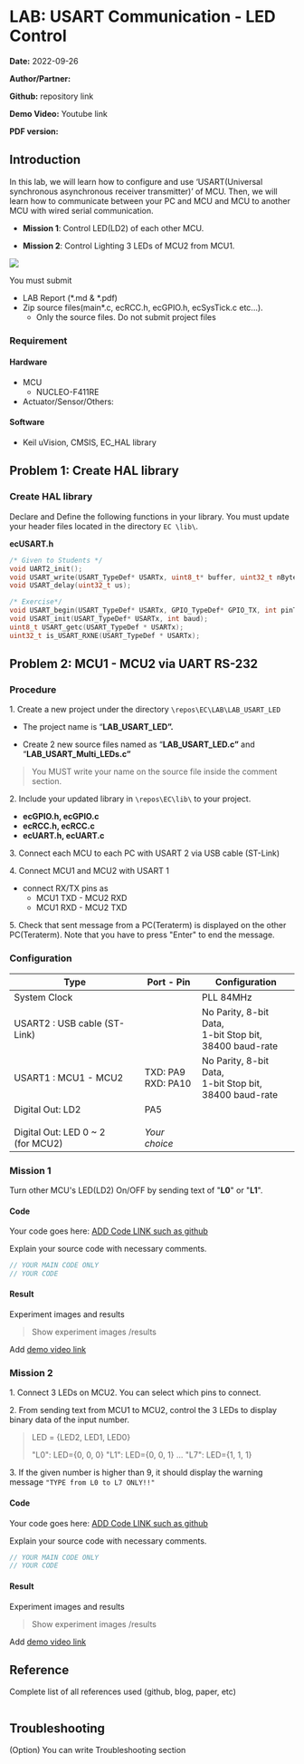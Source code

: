 # LAB: **USART Communication - LED Control**



**Date:** 2022-09-26

**Author/Partner:**

**Github:** repository link

**Demo Video:** Youtube link

**PDF version:**&#x20;



## Introduction

In this lab, we will learn how to configure and use ‘USART(Universal synchronous asynchronous receiver transmitter)’ of MCU. Then, we will learn how to communicate between your PC and MCU and MCU to another MCU with wired serial communication. 

- **Mission 1**: Control LED(LD2) of each other MCU.

- **Mission 2**: Control Lighting 3 LEDs of MCU2 from MCU1.

![](https://user-images.githubusercontent.com/91526930/199908079-a7a06848-2246-43af-a973-03b50a77d8ea.png)

You must submit

* LAB Report (\*.md & \*.pdf)
* Zip source files(main\*.c, ecRCC.h, ecGPIO.h, ecSysTick.c   etc...).
  * Only the source files. Do not submit project files



### Requirement

#### Hardware

* MCU
  * NUCLEO-F411RE
* Actuator/Sensor/Others:

#### Software

* Keil uVision, CMSIS, EC\_HAL library





## Problem 1: Create HAL library

### Create HAL library

Declare and Define  the following functions in your library. You must update your header files located in the directory `EC \lib\`.  

**ecUSART.h**

```c++
/* Given to Students */ 
void UART2_init();
void USART_write(USART_TypeDef* USARTx, uint8_t* buffer, uint32_t nBytes);
void USART_delay(uint32_t us);  

/* Exercise*/
void USART_begin(USART_TypeDef* USARTx, GPIO_TypeDef* GPIO_TX, int pinTX, GPIO_TypeDef* GPIO_RX, int pinRX, int baud);
void USART_init(USART_TypeDef* USARTx, int baud);  															// default pins. 
uint8_t USART_getc(USART_TypeDef * USARTx);										
uint32_t is_USART_RXNE(USART_TypeDef * USARTx);
```





## Problem 2: MCU1 - MCU2 via UART RS-232

### Procedure

1\. Create a new project under the directory `\repos\EC\LAB\LAB_USART_LED`

* The project name is “**LAB_USART_LED”.**

* Create 2 new source files named as “**LAB_USART_LED.c”** and “**LAB_USART_Multi_LEDs.c”**

> You MUST write your name on the source file inside the comment section. 



2\. Include your updated library in `\repos\EC\lib\`  to your project.

*  **ecGPIO.h, ecGPIO.c**
*  **ecRCC.h, ecRCC.c**
*  **ecUART.h, ecUART.c** 



3\. Connect each MCU to each PC with USART 2 via USB cable (ST-Link)

4\. Connect MCU1 and MCU2 with USART 1

- connect RX/TX pins as
  - MCU1 TXD - MCU2 RXD
  - MCU1 RXD - MCU2 TXD

5\. Check that sent message from a PC(Teraterm) is displayed on the other PC(Teraterm). Note that you have to press "Enter" to end the message.



### Configuration

| Type                                                         | Port - Pin                   | Configuration                                                |
| ------------------------------------------------------------ | ---------------------------- | ------------------------------------------------------------ |
| System Clock                                                 |                              | PLL 84MHz                                                    |
| USART2 : USB cable (ST-Link)                                 |                              | No Parity, 8-bit Data,<br />1-bit Stop bit,<br />38400 baud-rate |
| USART1 : MCU1 - MCU2                                         | TXD: PA9<br />RXD: PA10      | No Parity, 8-bit Data,<br />1-bit Stop bit,<br />38400 baud-rate |
| Digital Out: LD2<br /><br />Digital Out: LED 0 ~ 2 <br />(for MCU2) | PA5<br /><br />*Your choice* |                                                              |



### Mission 1

Turn other MCU's LED(LD2) On/OFF by sending text of "**L0**" or "**L1**".



#### Code

Your code goes here: [ADD Code LINK such as github](https://github.com/ykkimhgu/EC-student/)

Explain your source code with necessary comments.

```c++
// YOUR MAIN CODE ONLY
// YOUR CODE
```



#### Result

Experiment images and results

> Show experiment images /results

Add [demo video link]()



### Mission 2

1\. Connect 3 LEDs on MCU2. You can select which pins to connect.

2\. From sending text from MCU1 to MCU2, control the 3 LEDs to display binary data of the input number.

> LED = {LED2, LED1, LED0}
>
> "L0": LED={0, 0, 0} "L1": LED={0, 0, 1} ... "L7": LED={1, 1, 1}

3\. If the given number is higher than 9, it should display the warning message `"TYPE from L0 to L7 ONLY!!"`





#### Code

Your code goes here: [ADD Code LINK such as github](https://github.com/ykkimhgu/EC-student/)

Explain your source code with necessary comments.

```c++
// YOUR MAIN CODE ONLY
// YOUR CODE
```



#### Result

Experiment images and results

> Show experiment images /results

Add [demo video link]()





## Reference

Complete list of all references used (github, blog, paper, etc)

```

```



## Troubleshooting

(Option) You can write Troubleshooting section



